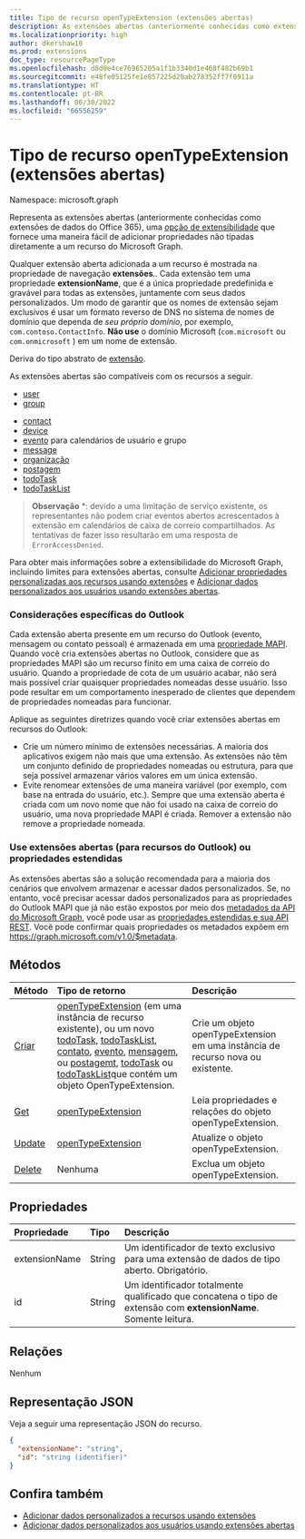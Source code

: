 ```yaml
---
title: Tipo de recurso openTypeExtension (extensões abertas)
description: As extensões abertas (anteriormente conhecidas como extensões de dados do Office 365) oferecem uma maneira fácil de adicionar diretamente propriedades não tipadas a um recurso do Microsoft Graph.
ms.localizationpriority: high
author: dkershaw10
ms.prod: extensions
doc_type: resourcePageType
ms.openlocfilehash: d8d0e4ce76965205a1f1b3340d1e468f482b69b1
ms.sourcegitcommit: e48fe05125fe1e857225d20ab278352ff7f0911a
ms.translationtype: HT
ms.contentlocale: pt-BR
ms.lasthandoff: 06/30/2022
ms.locfileid: "66556259"
---
```

# <a name="opentypeextension-resource-type-open-extensions"></a>Tipo de recurso openTypeExtension (extensões abertas)

Namespace: microsoft.graph

Representa as extensões abertas (anteriormente conhecidas como extensões de dados do Office 365), uma [opção de extensibilidade](/graph/extensibility-overview) que fornece uma maneira fácil de adicionar propriedades não tipadas diretamente a um recurso do Microsoft Graph.

Qualquer extensão aberta adicionada a um recurso é mostrada na propriedade de navegação **extensões**.. Cada extensão tem uma propriedade **extensionName**, que é a única propriedade predefinida e gravável para todas as extensões, juntamente com seus dados personalizados. Um modo de garantir que os nomes de extensão sejam exclusivos é usar um formato reverso de DNS no sistema de nomes de domínio que dependa de _seu próprio domínio_, por exemplo, `com.contoso.ContactInfo`. **Não use** o domínio Microsoft (`com.microsoft` ou `com.onmicrosoft` ) em um nome de extensão.

Deriva do tipo abstrato de [extensão](extension.md).

As extensões abertas são compatíveis com os recursos a seguir.

+ [user](/graph/api/resources/user)
+ [group](/graph/api/resources/group)
<!--+ [administrativeUnit](/graph/api/resources/administrativeunit)-->
+ [contact](/graph/api/resources/contact)
+ [device](/graph/api/resources/device)
+ [evento](/graph/api/resources/event) para calendários de usuário e grupo
+ [message](/graph/api/resources/message)
+ [organização](/graph/api/resources/organization)
+ [postagem](/graph/api/resources/post)
+ [todoTask](todotask.md) 
+ [todoTaskList](todotasklist.md)

> **Observação** \*: devido a uma limitação de serviço existente, os representantes não podem criar eventos abertos acrescentados à extensão em calendários de caixa de correio compartilhados. As tentativas de fazer isso resultarão em uma resposta de `ErrorAccessDenied`.

Para obter mais informações sobre a extensibilidade do Microsoft Graph, incluindo limites para extensões abertas, consulte [Adicionar propriedades personalizadas aos recursos usando extensões](/graph/extensibility-overview) e [Adicionar dados personalizados aos usuários usando extensões abertas](/graph/extensibility-open-users).

### <a name="outlook-specific-considerations"></a>Considerações específicas do Outlook

Cada extensão aberta presente em um recurso do Outlook (evento, mensagem ou contato pessoal) é armazenada em uma [propriedade MAPI](/office/client-developer/outlook/mapi/mapi-named-properties). Quando você cria extensões abertas no Outlook, considere que as propriedades MAPI são um recurso finito em uma caixa de correio do usuário. Quando a propriedade de cota de um usuário acabar, não será mais possível criar quaisquer propriedades nomeadas desse usuário. Isso pode resultar em um comportamento inesperado de clientes que dependem de propriedades nomeadas para funcionar.

Aplique as seguintes diretrizes quando você criar extensões abertas em recursos do Outlook:

- Crie um número mínimo de extensões necessárias. A maioria dos aplicativos exigem não mais que uma extensão. As extensões não têm um conjunto definido de propriedades nomeadas ou estrutura, para que seja possível armazenar vários valores em um única extensão.
- Evite renomear extensões de uma maneira variável (por exemplo, com base na entrada do usuário, etc.). Sempre que uma extensão aberta é criada com um novo nome que não foi usado na caixa de correio do usuário, uma nova propriedade MAPI é criada. Remover a extensão não remove a propriedade nomeada.

### <a name="use-open-extensions-for-outlook-resources-or-extended-properties"></a>Use extensões abertas (para recursos do Outlook) ou propriedades estendidas

As extensões abertas são a solução recomendada para a maioria dos cenários que envolvem armazenar e acessar dados personalizados. Se, no entanto, você precisar acessar dados personalizados para as propriedades do Outlook MAPI que já não estão expostos por meio dos [metadados da API do Microsoft Graph](/graph/traverse-the-graph#microsoft-graph-api-metadata), você pode usar as [propriedades estendidas e sua API REST](extended-properties-overview.md). Você pode confirmar quais propriedades os metadados expõem em https://graph.microsoft.com/v1.0/$metadata.

## <a name="methods"></a>Métodos

| Método | Tipo de retorno | Descrição |
|:---------------|:--------|:----------|
|[Criar](../api/opentypeextension-post-opentypeextension.md) | [openTypeExtension](../resources/opentypeextension.md) (em uma instância de recurso existente), ou um novo [todoTask](todotask.md), [todoTaskList](todotasklist.md), [contato](contact.md), [evento](event.md), [mensagem](message.md), ou [postagemt](post.md), [todoTask](todotask.md) ou [todoTaskList](todotasklist.md)que contém um objeto OpenTypeExtension. | Crie um objeto openTypeExtension em uma instância de recurso nova ou existente.|
|[Get](../api/opentypeextension-get.md) | [openTypeExtension](opentypeextension.md) |Leia propriedades e relações do objeto openTypeExtension.|
|[Update](../api/opentypeextension-update.md) | [openTypeExtension](opentypeextension.md) |Atualize o objeto openTypeExtension. |
|[Delete](../api/opentypeextension-delete.md) | Nenhuma |Exclua um objeto openTypeExtension. |

## <a name="properties"></a>Propriedades

| Propriedade | Tipo | Descrição |
|:---------------|:--------|:----------|
|extensionName|String|Um identificador de texto exclusivo para uma extensão de dados de tipo aberto. Obrigatório.|
|id|String| Um identificador totalmente qualificado que concatena o tipo de extensão com **extensionName**. Somente leitura.|


## <a name="relationships"></a>Relações

Nenhum


## <a name="json-representation"></a>Representação JSON

Veja a seguir uma representação JSON do recurso.

<!--{
  "blockType": "resource",
  "openType": true,
  "optionalProperties": [],
  "baseType": "microsoft.graph.extension",
  "@odata.type": "microsoft.graph.openTypeExtension"
}-->

```json
{
  "extensionName": "string",
  "id": "string (identifier)"
}
```

## <a name="see-also"></a>Confira também

+ [Adicionar dados personalizados a recursos usando extensões](/graph/extensibility-overview)
+ [Adicionar dados personalizados aos usuários usando extensões abertas](/graph/extensibility-open-users)

<!-- uuid: 8fcb5dbc-d5aa-4681-8e31-b001d5168d79
2015-10-25 14:57:30 UTC -->
<!-- {
  "type": "#page.annotation",
  "description": "openTypeExtension resource",
  "keywords": "",
  "section": "documentation",
  "tocPath": ""
}-->

